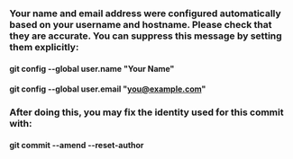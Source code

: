 ### Your name and email address were configured automatically based on your username and hostname. Please check that they are accurate. You can suppress this message by setting them explicitly:

#### git config --global user.name **"Your Name"**
#### git config --global user.email **"you@example.com"**


### After doing this, you may fix the identity used for this commit with:

#### git commit --amend --reset-author
